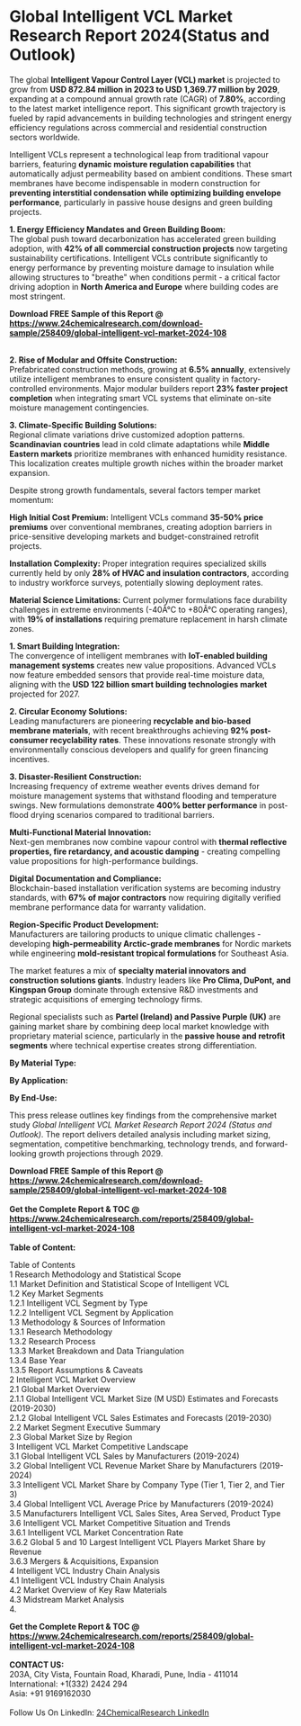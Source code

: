 <h1>Global Intelligent VCL Market Research Report 2024(Status and Outlook)</h1><p>The global <strong>Intelligent Vapour Control Layer (VCL) market</strong> is projected to grow from <strong>USD 872.84 million in 2023 to USD 1,369.77 million by 2029</strong>, expanding at a compound annual growth rate (CAGR) of <strong>7.80%</strong>, according to the latest market intelligence report. This significant growth trajectory is fueled by rapid advancements in building technologies and stringent energy efficiency regulations across commercial and residential construction sectors worldwide.</p><p>Intelligent VCLs represent a technological leap from traditional vapour barriers, featuring <strong>dynamic moisture regulation capabilities</strong> that automatically adjust permeability based on ambient conditions. These smart membranes have become indispensable in modern construction for <strong>preventing interstitial condensation while optimizing building envelope performance</strong>, particularly in passive house designs and green building projects.</p><p><strong>1. Energy Efficiency Mandates and Green Building Boom:</strong><br>
The global push toward decarbonization has accelerated green building adoption, with <strong>42% of all commercial construction projects</strong> now targeting sustainability certifications. Intelligent VCLs contribute significantly to energy performance by preventing moisture damage to insulation while allowing structures to "breathe" when conditions permit - a critical factor driving adoption in <strong>North America and Europe</strong> where building codes are most stringent.</p><div><b>Download FREE Sample of this Report @ 
            <a href="https://www.24chemicalresearch.com/download-sample/258409/global-intelligent-vcl-market-2024-108">
            https://www.24chemicalresearch.com/download-sample/258409/global-intelligent-vcl-market-2024-108</a></b></div><br><p><strong>2. Rise of Modular and Offsite Construction:</strong><br>
Prefabricated construction methods, growing at <strong>6.5% annually</strong>, extensively utilize intelligent membranes to ensure consistent quality in factory-controlled environments. Major modular builders report <strong>23% faster project completion</strong> when integrating smart VCL systems that eliminate on-site moisture management contingencies.</p><p><strong>3. Climate-Specific Building Solutions:</strong><br>
Regional climate variations drive customized adoption patterns. <strong>Scandinavian countries</strong> lead in cold climate adaptations while <strong>Middle Eastern markets</strong> prioritize membranes with enhanced humidity resistance. This localization creates multiple growth niches within the broader market expansion.</p><p>Despite strong growth fundamentals, several factors temper market momentum:</p><p><strong>High Initial Cost Premium:</strong> Intelligent VCLs command <strong>35-50% price premiums</strong> over conventional membranes, creating adoption barriers in price-sensitive developing markets and budget-constrained retrofit projects.</p><p><strong>Installation Complexity:</strong> Proper integration requires specialized skills currently held by only <strong>28% of HVAC and insulation contractors</strong>, according to industry workforce surveys, potentially slowing deployment rates.</p><p><strong>Material Science Limitations:</strong> Current polymer formulations face durability challenges in extreme environments (-40Â°C to +80Â°C operating ranges), with <strong>19% of installations</strong> requiring premature replacement in harsh climate zones.</p><p><strong>1. Smart Building Integration:</strong><br>
The convergence of intelligent membranes with <strong>IoT-enabled building management systems</strong> creates new value propositions. Advanced VCLs now feature embedded sensors that provide real-time moisture data, aligning with the <strong>USD 122 billion smart building technologies market</strong> projected for 2027.</p><p><strong>2. Circular Economy Solutions:</strong><br>
Leading manufacturers are pioneering <strong>recyclable and bio-based membrane materials</strong>, with recent breakthroughs achieving <strong>92% post-consumer recyclability rates</strong>. These innovations resonate strongly with environmentally conscious developers and qualify for green financing incentives.</p><p><strong>3. Disaster-Resilient Construction:</strong><br>
Increasing frequency of extreme weather events drives demand for moisture management systems that withstand flooding and temperature swings. New formulations demonstrate <strong>400% better performance</strong> in post-flood drying scenarios compared to traditional barriers.</p><p><strong>Multi-Functional Material Innovation:</strong><br>
    Next-gen membranes now combine vapour control with <strong>thermal reflective properties, fire retardancy, and acoustic damping</strong> - creating compelling value propositions for high-performance buildings.</p><p><strong>Digital Documentation and Compliance:</strong><br>
    Blockchain-based installation verification systems are becoming industry standards, with <strong>67% of major contractors</strong> now requiring digitally verified membrane performance data for warranty validation.</p><p><strong>Region-Specific Product Development:</strong><br>
    Manufacturers are tailoring products to unique climatic challenges - developing <strong>high-permeability Arctic-grade membranes</strong> for Nordic markets while engineering <strong>mold-resistant tropical formulations</strong> for Southeast Asia.</p><p>The market features a mix of <strong>specialty material innovators and construction solutions giants</strong>. Industry leaders like <strong>Pro Clima, DuPont, and Kingspan Group</strong> dominate through extensive R&amp;D investments and strategic acquisitions of emerging technology firms.</p><p>Regional specialists such as <strong>Partel (Ireland) and Passive Purple (UK)</strong> are gaining market share by combining deep local market knowledge with proprietary material science, particularly in the <strong>passive house and retrofit segments</strong> where technical expertise creates strong differentiation.</p><p><strong>By Material Type:</strong></p><p><strong>By Application:</strong></p><p><strong>By End-Use:</strong></p><p>This press release outlines key findings from the comprehensive market study <em>Global Intelligent VCL Market Research Report 2024 (Status and Outlook)</em>. The report delivers detailed analysis including market sizing, segmentation, competitive benchmarking, technology trends, and forward-looking growth projections through 2029.</p><div><b>Download FREE Sample of this Report @ 
            <a href="https://www.24chemicalresearch.com/download-sample/258409/global-intelligent-vcl-market-2024-108">
            https://www.24chemicalresearch.com/download-sample/258409/global-intelligent-vcl-market-2024-108</a></b></div><br><div><b>Get the Complete Report & TOC @ 
            <a href="https://www.24chemicalresearch.com/reports/258409/global-intelligent-vcl-market-2024-108">
            https://www.24chemicalresearch.com/reports/258409/global-intelligent-vcl-market-2024-108</a></b></div><br>
            <b>Table of Content:</b><p>Table of Contents<br />
1 Research Methodology and Statistical Scope<br />
1.1 Market Definition and Statistical Scope of Intelligent VCL<br />
1.2 Key Market Segments<br />
1.2.1 Intelligent VCL Segment by Type<br />
1.2.2 Intelligent VCL Segment by Application<br />
1.3 Methodology & Sources of Information<br />
1.3.1 Research Methodology<br />
1.3.2 Research Process<br />
1.3.3 Market Breakdown and Data Triangulation<br />
1.3.4 Base Year<br />
1.3.5 Report Assumptions & Caveats<br />
2 Intelligent VCL Market Overview<br />
2.1 Global Market Overview<br />
2.1.1 Global Intelligent VCL Market Size (M USD) Estimates and Forecasts (2019-2030)<br />
2.1.2 Global Intelligent VCL Sales Estimates and Forecasts (2019-2030)<br />
2.2 Market Segment Executive Summary<br />
2.3 Global Market Size by Region<br />
3 Intelligent VCL Market Competitive Landscape<br />
3.1 Global Intelligent VCL Sales by Manufacturers (2019-2024)<br />
3.2 Global Intelligent VCL Revenue Market Share by Manufacturers (2019-2024)<br />
3.3 Intelligent VCL Market Share by Company Type (Tier 1, Tier 2, and Tier 3)<br />
3.4 Global Intelligent VCL Average Price by Manufacturers (2019-2024)<br />
3.5 Manufacturers Intelligent VCL Sales Sites, Area Served, Product Type<br />
3.6 Intelligent VCL Market Competitive Situation and Trends<br />
3.6.1 Intelligent VCL Market Concentration Rate<br />
3.6.2 Global 5 and 10 Largest Intelligent VCL Players Market Share by Revenue<br />
3.6.3 Mergers & Acquisitions, Expansion<br />
4 Intelligent VCL Industry Chain Analysis<br />
4.1 Intelligent VCL Industry Chain Analysis<br />
4.2 Market Overview of Key Raw Materials<br />
4.3 Midstream Market Analysis<br />
4.</p><div><b>Get the Complete Report & TOC @ 
            <a href="https://www.24chemicalresearch.com/reports/258409/global-intelligent-vcl-market-2024-108">
            https://www.24chemicalresearch.com/reports/258409/global-intelligent-vcl-market-2024-108</a></b></div><br><b>CONTACT US:</b><br>
            203A, City Vista, Fountain Road, Kharadi, Pune, India - 411014<br>
            International: +1(332) 2424 294<br>
            Asia: +91 9169162030 <br><br>
            Follow Us On LinkedIn: <a href="https://www.linkedin.com/company/24chemicalresearch/">24ChemicalResearch LinkedIn</a>